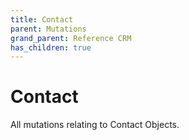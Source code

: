 ```yaml
---
title: Contact
parent: Mutations
grand_parent: Reference CRM
has_children: true
---
```


# Contact

All mutations relating to Contact Objects.

